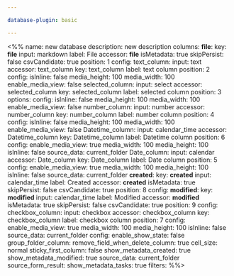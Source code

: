 ```yaml
---

database-plugin: basic

---
```


<%%
name: new database
description: new description
columns:
  __file__:
    key: __file__
    input: markdown
    label: File
    accessor: __file__
    isMetadata: true
    skipPersist: false
    csvCandidate: true
    position: 1
    config:
  text_column:
    input: text
    accessor: text_column
    key: text_column
    label: text column
    position: 2
    config:
      isInline: false
      media_height: 100
      media_width: 100
      enable_media_view: false
  selected_column:
    input: select
    accessor: selected_column
    key: selected_column
    label: selected column
    position: 3
    options:
    config:
      isInline: false
      media_height: 100
      media_width: 100
      enable_media_view: false
  number_column:
    input: number
    accessor: number_column
    key: number_column
    label: number column
    position: 4
    config:
      isInline: false
      media_height: 100
      media_width: 100
      enable_media_view: false
  Datetime_column:
    input: calendar_time
    accessor: Datetime_column
    key: Datetime_column
    label: Datetime column
    position: 6
    config:
      enable_media_view: true
      media_width: 100
      media_height: 100
      isInline: false
      source_data: current_folder
  Date_column:
    input: calendar
    accessor: Date_column
    key: Date_column
    label: Date column
    position: 5
    config:
      enable_media_view: true
      media_width: 100
      media_height: 100
      isInline: false
      source_data: current_folder
  __created__:
    key: __created__
    input: calendar_time
    label: Created
    accessor: __created__
    isMetadata: true
    skipPersist: false
    csvCandidate: true
    position: 8
    config:
  __modified__:
    key: __modified__
    input: calendar_time
    label: Modified
    accessor: __modified__
    isMetadata: true
    skipPersist: false
    csvCandidate: true
    position: 9
    config:
  checkbox_column:
    input: checkbox
    accessor: checkbox_column
    key: checkbox_column
    label: checkbox column
    position: 7
    config:
      enable_media_view: true
      media_width: 100
      media_height: 100
      isInline: false
      source_data: current_folder
config:
  enable_show_state: false
  group_folder_column:
  remove_field_when_delete_column: true
  cell_size: normal
  sticky_first_column: false
  show_metadata_created: true
  show_metadata_modified: true
  source_data: current_folder
  source_form_result:
  show_metadata_tasks: true
filters:
%%>